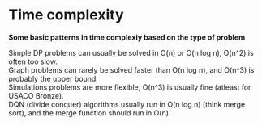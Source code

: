 # Time complexity

**Some basic patterns in time complexiy based on the type of problem**

Simple DP problems can usually be solved in O(n) or O(n log n), O(n^2) is often too slow.  
Graph problems can rarely be solved faster than O(n log n), and O(n^3) is probably the upper bound.  
Simulations problems are more flexible, O(n^3) is usually fine (atleast for USACO Bronze).  
DQN (divide conquer) algorithms usually run in O(n log n) (think merge sort), and the merge function should run in O(n).  
